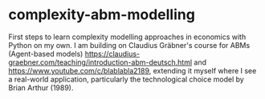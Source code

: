 # complexity-abm-modelling
First steps to learn complexity modelling approaches in economics with Python on my own.
I am building on Claudius Gräbner's course for ABMs (Agent-based models) https://claudius-graebner.com/teaching/introduction-abm-deutsch.html and https://www.youtube.com/c/blablabla2189, extending it myself where I see a real-world application, particularly the technological choice model by Brian Arthur (1989).
